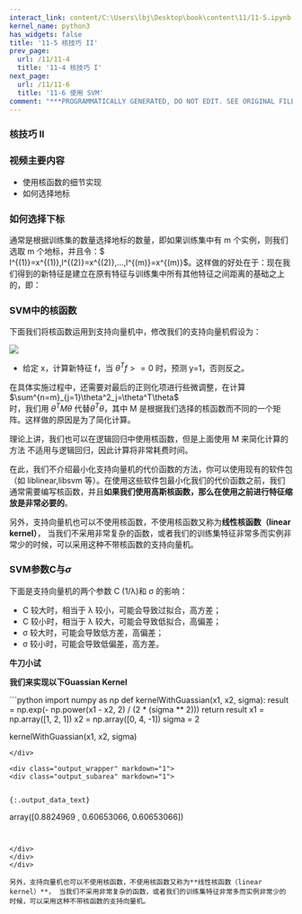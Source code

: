```yaml
---
interact_link: content/C:\Users\lbj\Desktop\book\content\11/11-5.ipynb
kernel_name: python3
has_widgets: false
title: '11-5 核技巧 II'
prev_page:
  url: /11/11-4
  title: '11-4 核技巧 I'
next_page:
  url: /11/11-6
  title: '11-6 使用 SVM'
comment: "***PROGRAMMATICALLY GENERATED, DO NOT EDIT. SEE ORIGINAL FILES IN /content***"
---
```


### 核技巧 II

### 视频主要内容
+ 使用核函数的细节实现
+ 如何选择地标

### 如何选择下标
通常是根据训练集的数量选择地标的数量，即如果训练集中有 m 个实例，则我们
选取 m 个地标，并且令：$ l^{(1)}=x^{(1)},l^{(2)}=x^{(2)},...,l^{(m)}=x^{(m)}$。这样做的好处在于：现在我们得到的新特征是建立在原有特征与训练集中所有其他特征之间距离的基础之上的，即： 
 
### SVM中的核函数
下面我们将核函数运用到支持向量机中，修改我们的支持向量机假设为： 

![](https://i.loli.net/2018/12/02/5c039ae08dd32.png)

+ 给定 x，计算新特征 f，当 $\theta^Tf>=0$ 时，预测 y=1，否则反之。 

在具体实施过程中，还需要对最后的正则化项进行些微调整，在计算$\sum^{n=m}_{j=1}\theta^2_j=\theta^T\theta$         
时，我们用 $\theta^TM\theta$ 代替$\theta^T\theta$，其中 M 是根据我们选择的核函数而不同的一个矩阵。这样做的原因是为了简化计算。

理论上讲，我们也可以在逻辑回归中使用核函数，但是上面使用 M 来简化计算的方法
不适用与逻辑回归，因此计算将非常耗费时间。 

在此，我们不介绍最小化支持向量机的代价函数的方法，你可以使用现有的软件包（如 
liblinear,libsvm 等）。在使用这些软件包最小化我们的代价函数之前，我们通常需要编写核函数，并且**如果我们使用高斯核函数，那么在使用之前进行特征缩放是非常必要的**。 

另外，支持向量机也可以不使用核函数，不使用核函数又称为**线性核函数（linear kernel）**， 当我们不采用非常复杂的函数，或者我们的训练集特征非常多而实例非常少的时候，可以采用这种不带核函数的支持向量机。 

### SVM参数C与$\sigma$
下面是支持向量机的两个参数 C (1/λ)和 σ 的影响： 
+ C 较大时，相当于 λ 较小，可能会导致过拟合，高方差； 
+ C 较小时，相当于 λ 较大，可能会导致低拟合，高偏差； 
+ σ 较大时，可能会导致低方差，高偏差； 
+ σ 较小时，可能会导致低偏差，高方差。 

**牛刀小试**

**我们来实现以下Guassian Kernel**

<div markdown="1" class="cell code_cell">
<div class="input_area" markdown="1">
```python
import numpy as np
def kernelWithGuassian(x1, x2, sigma):
    result = np.exp(- np.power(x1 - x2, 2) / (2 * (sigma ** 2)))
    return result
x1 = np.array([1, 2, 1])
x2 = np.array([0, 4, -1])
sigma = 2

kernelWithGuassian(x1, x2, sigma)

```
</div>

<div class="output_wrapper" markdown="1">
<div class="output_subarea" markdown="1">


{:.output_data_text}
```
array([0.8824969 , 0.60653066, 0.60653066])
```


</div>
</div>
</div>

另外，支持向量机也可以不使用核函数，不使用核函数又称为**线性核函数（linear kernel）**， 当我们不采用非常复杂的函数，或者我们的训练集特征非常多而实例非常少的时候，可以采用这种不带核函数的支持向量机。
